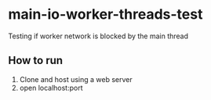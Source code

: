 # main-io-worker-threads-test
Testing if worker network is blocked by the main thread

## How to run
1. Clone and host using a web server
2. open localhost:port
